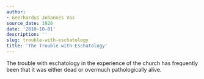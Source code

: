 ```yaml
---
author:
- Geerhardus Johannes Vos
source_date: 1920
date: '2010-10-01'
description: ''
slug: trouble-with-eschatology
title: 'The Trouble with Eschatology'
---
```

The trouble with eschatology in the experience of the church has frequently been that it was either dead or overmuch pathologically alive.



